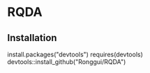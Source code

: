 # RQDA

## Installation
install.packages("devtools")
requires(devtools)
devtools::install_github("Ronggui/RQDA")
